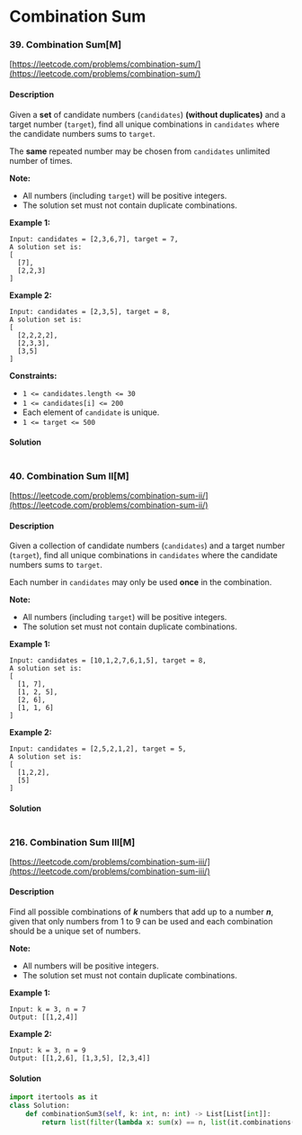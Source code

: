 # Combination Sum



### 39. Combination Sum\[M\]

[https://leetcode.com/problems/combination-sum/](https://leetcode.com/problems/combination-sum/)

#### Description

Given a **set** of candidate numbers \(`candidates`\) **\(without duplicates\)** and a target number \(`target`\), find all unique combinations in `candidates` where the candidate numbers sums to `target`.

The **same** repeated number may be chosen from `candidates` unlimited number of times.

**Note:**

* All numbers \(including `target`\) will be positive integers.
* The solution set must not contain duplicate combinations.

**Example 1:**

```text
Input: candidates = [2,3,6,7], target = 7,
A solution set is:
[
  [7],
  [2,2,3]
]
```

**Example 2:**

```text
Input: candidates = [2,3,5], target = 8,
A solution set is:
[
  [2,2,2,2],
  [2,3,3],
  [3,5]
]
```

**Constraints:**

* `1 <= candidates.length <= 30`
* `1 <= candidates[i] <= 200`
* Each element of `candidate` is unique.
* `1 <= target <= 500`

#### Solution

```python

```

### 40. Combination Sum II\[M\]

[https://leetcode.com/problems/combination-sum-ii/](https://leetcode.com/problems/combination-sum-ii/)

#### Description

Given a collection of candidate numbers \(`candidates`\) and a target number \(`target`\), find all unique combinations in `candidates` where the candidate numbers sums to `target`.

Each number in `candidates` may only be used **once** in the combination.

**Note:**

* All numbers \(including `target`\) will be positive integers.
* The solution set must not contain duplicate combinations.

**Example 1:**

```text
Input: candidates = [10,1,2,7,6,1,5], target = 8,
A solution set is:
[
  [1, 7],
  [1, 2, 5],
  [2, 6],
  [1, 1, 6]
]
```

**Example 2:**

```text
Input: candidates = [2,5,2,1,2], target = 5,
A solution set is:
[
  [1,2,2],
  [5]
]
```

#### Solution

```python

```

### 216. Combination Sum III\[M\]

[https://leetcode.com/problems/combination-sum-iii/](https://leetcode.com/problems/combination-sum-iii/)

#### Description

Find all possible combinations of _**k**_ numbers that add up to a number _**n**_, given that only numbers from 1 to 9 can be used and each combination should be a unique set of numbers.

**Note:**

* All numbers will be positive integers.
* The solution set must not contain duplicate combinations.

**Example 1:**

```text
Input: k = 3, n = 7
Output: [[1,2,4]]
```

**Example 2:**

```text
Input: k = 3, n = 9
Output: [[1,2,6], [1,3,5], [2,3,4]]
```

#### Solution

```python
import itertools as it
class Solution:
    def combinationSum3(self, k: int, n: int) -> List[List[int]]:
        return list(filter(lambda x: sum(x) == n, list(it.combinations(range(1, 10), k))))
```

